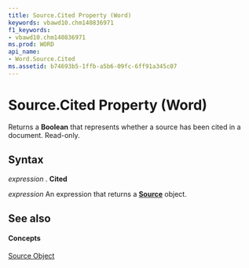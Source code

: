 ```yaml
---
title: Source.Cited Property (Word)
keywords: vbawd10.chm140836971
f1_keywords:
- vbawd10.chm140836971
ms.prod: WORD
api_name:
- Word.Source.Cited
ms.assetid: b74693b5-1ffb-a5b6-09fc-6ff91a345c07
---
```



# Source.Cited Property (Word)

Returns a  **Boolean** that represents whether a source has been cited in a document. Read-only.


## Syntax

 _expression_ . **Cited**

 _expression_ An expression that returns a **[Source](source-object-word.md)** object.


## See also


#### Concepts


[Source Object](source-object-word.md)

